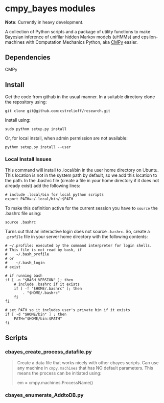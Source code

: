 # cmpy_bayes modules #

**Note:** Currently in heavy development.

A collection of Python scripts and a package of utility functions to make
Bayesian inference of unifilar hidden Markov models (uHMMs) and
epsilon-machines with Computation Mechanics Python, aka
[CMPy](http://cmpy.csc.ucdavis.edu/) easier.

## Dependencies ##

CMPy 

## Install ##

Get the code from github in the usual manner.  In a suitable directory clone
the repository using:

    git clone git@github.com:cstrelioff/research.git

Install using:

    sudo python setup.py install

Or, for local install, when admin permission are not available:

    python setup.py install --user

### Local Install Issues ###

This command will install to .local/bin in the user home directory on Ubuntu.
This location is not in the system path by default, so we add this location to
the path.  In the .bashrc file (create a file in your home directory if it does
not already exist) add the following lines:

    # include .local/bin for local python scripts
    export PATH=~/.local/bin/:$PATH

To make this definition active for the current session you have to `source` the
.bashrc file using:

    source .bashrc

Turns out that an interactive login does not source `.bashrc`.  So, create a
`.profile` file in your server home directory with the following contents:

    # ~/.profile: executed by the command interpreter for login shells.
    # This file is not read by bash, if 
    #    ~/.bash_profile 
    # or 
    #    ~/.bash_login
    # exist
    
    # if running bash
    if [ -n "$BASH_VERSION" ]; then
        # include .bashrc if it exists
        if [ -f "$HOME/.bashrc" ]; then
            . "$HOME/.bashrc"
        fi
    fi
    
    # set PATH so it includes user's private bin if it exists
    if [ -d "$HOME/bin" ] ; then
        PATH="$HOME/bin:$PATH"
    fi

## Scripts ##

### cbayes_create_process_datafile.py ###

> Create a data file that works nicely with other cbayes scripts.  Can use
> any machine in `cmpy.machines` that has NO default parameters.  This means
> the process can be initiated using:
> 
> em = cmpy.machines.ProcessName()

### cbayes_enumerate_AddtoDB.py ###

